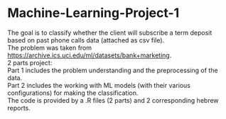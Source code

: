 # Machine-Learning-Project-1
The goal is to classify whether the client will subscribe a term deposit based on past phone calls data (attached as csv file).  
The problem was taken from https://archive.ics.uci.edu/ml/datasets/bank+marketing.  
2 parts project:  
Part 1 includes the problem understanding and the preprocessing of the data.  
Part 2 includes the working with ML models (with their various configurations) for making the classification.  
The code is provided by a .R files (2 parts) and 2 corresponding hebrew reports. 
